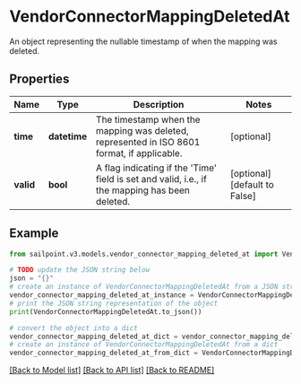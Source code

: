 # VendorConnectorMappingDeletedAt

An object representing the nullable timestamp of when the mapping was deleted.

## Properties

Name | Type | Description | Notes
------------ | ------------- | ------------- | -------------
**time** | **datetime** | The timestamp when the mapping was deleted, represented in ISO 8601 format, if applicable. | [optional] 
**valid** | **bool** | A flag indicating if the &#39;Time&#39; field is set and valid, i.e., if the mapping has been deleted. | [optional] [default to False]

## Example

```python
from sailpoint.v3.models.vendor_connector_mapping_deleted_at import VendorConnectorMappingDeletedAt

# TODO update the JSON string below
json = "{}"
# create an instance of VendorConnectorMappingDeletedAt from a JSON string
vendor_connector_mapping_deleted_at_instance = VendorConnectorMappingDeletedAt.from_json(json)
# print the JSON string representation of the object
print(VendorConnectorMappingDeletedAt.to_json())

# convert the object into a dict
vendor_connector_mapping_deleted_at_dict = vendor_connector_mapping_deleted_at_instance.to_dict()
# create an instance of VendorConnectorMappingDeletedAt from a dict
vendor_connector_mapping_deleted_at_from_dict = VendorConnectorMappingDeletedAt.from_dict(vendor_connector_mapping_deleted_at_dict)
```
[[Back to Model list]](../README.md#documentation-for-models) [[Back to API list]](../README.md#documentation-for-api-endpoints) [[Back to README]](../README.md)


